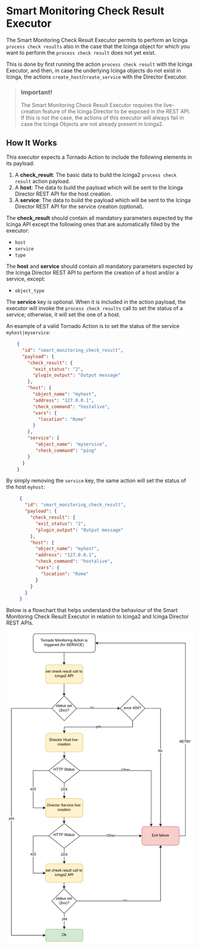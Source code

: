 # Smart Monitoring Check Result Executor

The Smart Monitoring Check Result Executor permits to perform an Icinga `process check results` 
also in the case that the Icinga object for which you want to perform the `process check result`
does not yet exist.

This is done by first running the action `process check result` with the Icinga Executor, 
and then, in case the underlying Icinga objects do not exist in Icinga, 
the actions `create_host`/`create_service` with the Director Executor.

> ### Important!
>
> The Smart Monitoring Check Result Executor requires the live-creation feature of the Icinga Director to be exposed in the REST API.
> If this is not the case, the actions of this executor will always fail in case the Icinga Objects are not already
> present in Icinga2.

## How It Works

This executor expects a Tornado Action to include the following elements in its payload:

1. A __check_result__: The basic data to build the Icinga2 `process check result` action payload.
1. A __host__: The data to build the payload which will be sent to the Icinga Director REST API for the host creation.
1. A __service__: The data to build the payload which will be sent to the Icinga Director REST API for the service creation
(optional). 

The __check_result__ should contain all mandatory parameters expected by the
Icinga API except the following ones that are automatically filled by the executor:
- `host`
- `service`
- `type`

The __host__ and __service__ should contain all mandatory parameters expected by the Icinga Director REST API to perform the creation of a host
and/or a service, except:
- `object_type`

The __service__ key is optional. When it is included in the action payload, the executor will invoke the `process check results`
call to set the status of a service; otherwise, it will set the one of a host.

An example of a valid Tornado Action is to set the status of the service `myhost|myservice`:
```json
    {
      "id": "smart_monitoring_check_result",
      "payload": {
        "check_result": {
          "exit_status": "2",
          "plugin_output": "Output message"
        },
        "host": {
          "object_name": "myhost",
          "address": "127.0.0.1",
          "check_command": "hostalive",
          "vars": {
            "location": "Rome"
          }
        },
        "service": {
           "object_name": "myservice",
           "check_command": "ping"
        }
      }
    }
```

By simply removing the `service` key, the same action will set the status of the host `myhost`:
                                                                                 
```json
     {
       "id": "smart_monitoring_check_result",
       "payload": {
         "check_result": {
           "exit_status": "2",
           "plugin_output": "Output message"
         },
         "host": {
           "object_name": "myhost",
           "address": "127.0.0.1",
           "check_command": "hostalive",
           "vars": {
             "location": "Rome"
           }
         }
       }
     }
```

Below is a flowchart that helps understand the behaviour of the Smart Monitoring Check Result Executor in relation to Icinga2 and Icinga
Director REST APIs.

![Import source](images/monitoring-executor-flowchart.png)